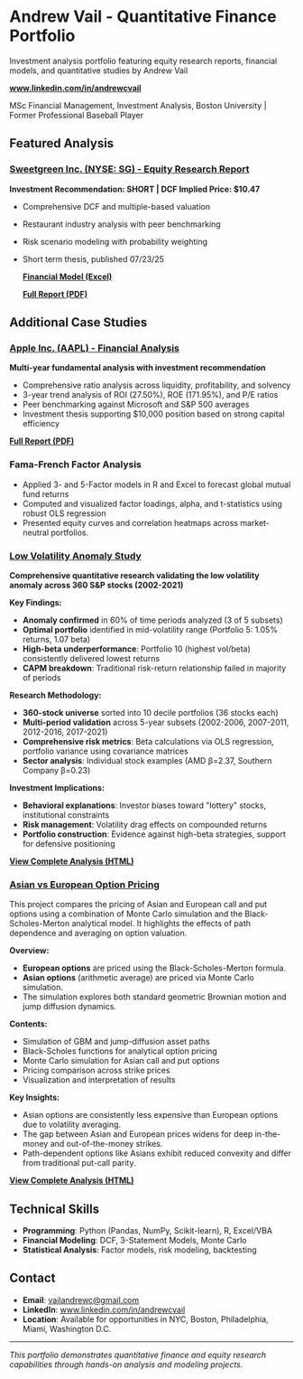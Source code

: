 # Andrew Vail - Quantitative Finance Portfolio
Investment analysis portfolio featuring equity research reports, financial models, and quantitative studies by Andrew Vail

**www.linkedin.com/in/andrewcvail**

MSc Financial Management, Investment Analysis, Boston University | Former Professional Baseball Player

## Featured Analysis

### [Sweetgreen Inc. (NYSE: SG) - Equity Research Report](./Sweetgreen_Investment_Thesis_Report.pdf)
**Investment Recommendation: SHORT | DCF Implied Price: $10.47**
- Comprehensive DCF and multiple-based valuation
- Restaurant industry analysis with peer benchmarking
- Risk scenario modeling with probability weighting
- Short term thesis, published 07/23/25

  **[Financial Model (Excel)](./Sweetgreen_Valuation_Model.xlsx)**

  **[Full Report (PDF)](./Sweetgreen_Investment_Thesis_Report.pdf)**

## Additional Case Studies

### [Apple Inc. (AAPL) - Financial Analysis](./Apple_Financial_Analysis.pdf)
**Multi-year fundamental analysis with investment recommendation**
- Comprehensive ratio analysis across liquidity, profitability, and solvency
- 3-year trend analysis of ROI (27.50%), ROE (171.95%), and P/E ratios
- Peer benchmarking against Microsoft and S&P 500 averages
- Investment thesis supporting $10,000 position based on strong capital efficiency

**[Full Report (PDF)](./Apple_Financial_Analysis.pdf)**

### Fama-French Factor Analysis
- Applied 3- and 5-Factor models in R and Excel to forecast global mutual fund returns
- Computed and visualized factor loadings, alpha, and t-statistics using robust OLS regression
- Presented equity curves and correlation heatmaps across market-neutral portfolios.

### [Low Volatility Anomaly Study](./Low_Volatility_Anomaly_Analysis.html)
**Comprehensive quantitative research validating the low volatility anomaly across 360 S&P stocks (2002-2021)**

**Key Findings:**
- **Anomaly confirmed** in 60% of time periods analyzed (3 of 5 subsets)
- **Optimal portfolio** identified in mid-volatility range (Portfolio 5: 1.05% returns, 1.07 beta)
- **High-beta underperformance**: Portfolio 10 (highest vol/beta) consistently delivered lowest returns
- **CAPM breakdown**: Traditional risk-return relationship failed in majority of periods

**Research Methodology:**
- **360-stock universe** sorted into 10 decile portfolios (36 stocks each)
- **Multi-period validation** across 5-year subsets (2002-2006, 2007-2011, 2012-2016, 2017-2021)
- **Comprehensive risk metrics**: Beta calculations via OLS regression, portfolio variance using covariance matrices
- **Sector analysis**: Individual stock examples (AMD β=2.37, Southern Company β=0.23)

**Investment Implications:**
- **Behavioral explanations**: Investor biases toward "lottery" stocks, institutional constraints
- **Risk management**: Volatility drag effects on compounded returns
- **Portfolio construction**: Evidence against high-beta strategies, support for defensive positioning

**[View Complete Analysis (HTML)](./Low_Volatility_Anomaly_Analysis.html)** 

### [Asian vs European Option Pricing](./Asian_vs_European_Option_Pricing(1).html)

This project compares the pricing of Asian and European call and put options using a combination of Monte Carlo simulation and the Black-Scholes-Merton analytical model. It highlights the effects of path dependence and averaging on option valuation.

**Overview:**

- **European options** are priced using the Black-Scholes-Merton formula.
- **Asian options** (arithmetic average) are priced via Monte Carlo simulation.
- The simulation explores both standard geometric Brownian motion and jump diffusion dynamics.

**Contents:**

- Simulation of GBM and jump-diffusion asset paths
- Black-Scholes functions for analytical option pricing
- Monte Carlo simulation for Asian call and put options
- Pricing comparison across strike prices
- Visualization and interpretation of results

**Key Insights:**

- Asian options are consistently less expensive than European options due to volatility averaging.
- The gap between Asian and European prices widens for deep in-the-money and out-of-the-money strikes.
- Path-dependent options like Asians exhibit reduced convexity and differ from traditional put-call parity.

**[View Complete Analysis (HTML)](./Asian_vs_European_Option_Pricing(1).html)**


## Technical Skills
- **Programming**: Python (Pandas, NumPy, Scikit-learn), R, Excel/VBA
- **Financial Modeling**: DCF, 3-Statement Models, Monte Carlo
- **Statistical Analysis**: Factor models, risk modeling, backtesting

## Contact
- **Email**: vailandrewc@gmail.com
- **LinkedIn**: www.linkedin.com/in/andrewcvail
- **Location**: Available for opportunities in NYC, Boston, Philadelphia, Miami, Washington D.C.

---
*This portfolio demonstrates quantitative finance and equity research capabilities through hands-on analysis and modeling projects.*

